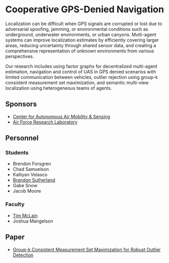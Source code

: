 # Cooperative GPS-Denied Navigation

Localization can be difficult when GPS signals are corrupted or lost due to adversarial spoofing, jamming, or environmental conditions such as underground, underwater environments, or urban canyons. Multi-agent systems can improve localization estimates by efficiently covering larger areas, reducing uncertainty through shared sensor data, and creating a comprehensive representation of unknown environments from various perspectives.

Our research includes using factor graphs for decentralized multi-agent estimation, navigation and control of UAS in GPS denied scenarios with limited communication between vehicles, outlier rejection using group-k consistent measurement set maximization, and semantic multi-view localization using heterogeneous teams of agents.

## Sponsors

- [Center for Autonomous Air Mobility & Sensing](https://caams.center/)
- [Air Force Research Laboratory](https://www.afrl.af.mil/)

## Personnel

### Students
- Brendon Forsgren
- Chad Samuelson
- Kalliyan Velasco
- [Brandon Sutherland](../../directory/students/brandon_sutherland.md)
- Gabe Snow
- Jacob Moore

### Faculty
- [Tim McLain](../../directory/faculty.md)
- Joshua Mangelson

## Paper

- [Group-k Consistent Measurement Set Maximization for Robust Outlier Detection](https://doi.org/10.1109/IROS47612.2022.9982057)

